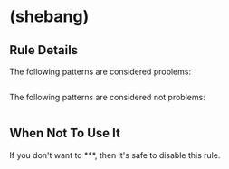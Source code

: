 #  (shebang)

## Rule Details

The following patterns are considered problems:

```js
```

The following patterns are considered not problems:

```js
```

## When Not To Use It

If you don't want to ***, then it's safe to disable this rule.
